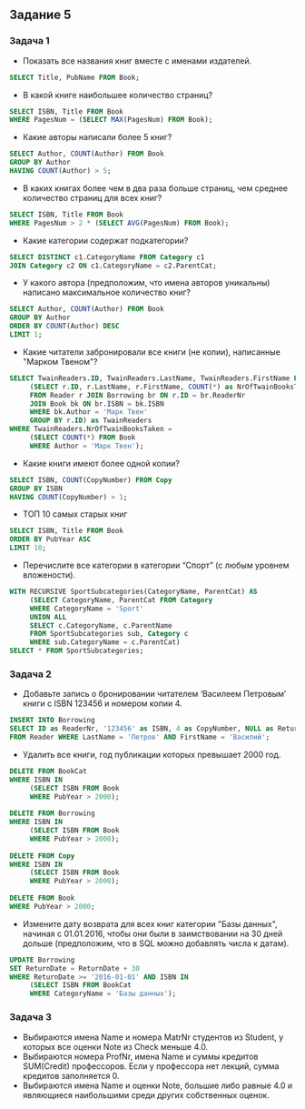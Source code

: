 ## Задание 5 
 
### Задача 1 
 
* Показать все названия книг вместе с именами издателей. 
 
```sql 
SELECT Title, PubName FROM Book; 
``` 
 
* В какой книге наибольшее количество страниц? 
 
```sql 
SELECT ISBN, Title FROM Book 
WHERE PagesNum = (SELECT MAX(PagesNum) FROM Book); 
``` 
 
* Какие авторы написали более 5 книг? 
 
```sql 
SELECT Author, COUNT(Author) FROM Book 
GROUP BY Author 
HAVING COUNT(Author) > 5; 
``` 
 
* В каких книгах более чем в два раза больше страниц, чем среднее количество страниц для всех книг? 
 
```sql 
SELECT ISBN, Title FROM Book 
WHERE PagesNum > 2 * (SELECT AVG(PagesNum) FROM Book); 
``` 
 
* Какие категории содержат подкатегории? 
 
```sql 
SELECT DISTINCT c1.CategoryName FROM Category c1 
JOIN Category c2 ON c1.CategoryName = c2.ParentCat; 
``` 
 
* У какого автора (предположим, что имена авторов уникальны) написано максимальное количество книг? 
 
```sql
SELECT Author, COUNT(Author) FROM Book 
GROUP BY Author 
ORDER BY COUNT(Author) DESC 
LIMIT 1; 
``` 
 
* Какие читатели забронировали все книги (не копии), написанные "Марком Твеном"? 
 
```sql 
SELECT TwainReaders.ID, TwainReaders.LastName, TwainReaders.FirstName FROM 
     (SELECT r.ID, r.LastName, r.FirstName, COUNT(*) as NrOfTwainBooksTaken 
     FROM Reader r JOIN Borrowing br ON r.ID = br.ReaderNr 
     JOIN Book bk ON br.ISBN = bk.ISBN 
     WHERE bk.Author = 'Марк Твен' 
     GROUP BY r.ID) as TwainReaders 
WHERE TwainReaders.NrOfTwainBooksTaken = 
     (SELECT COUNT(*) FROM Book 
     WHERE Author = 'Марк Твен'); 
``` 
 
* Какие книги имеют более одной копии? 
 
```sql 
SELECT ISBN, COUNT(CopyNumber) FROM Copy 
GROUP BY ISBN 
HAVING COUNT(CopyNumber) > 1; 
``` 
 
* ТОП 10 самых старых книг 
 
```sql 
SELECT ISBN, Title FROM Book 
ORDER BY PubYear ASC 
LIMIT 10; 
``` 
 
* Перечислите все категории в категории “Спорт” (с любым уровнем вложености). 
 
```sql 
WITH RECURSIVE SportSubcategories(CategoryName, ParentCat) AS 
     (SELECT CategoryName, ParentCat FROM Category 
     WHERE CategoryName = 'Sport' 
     UNION ALL 
     SELECT с.CategoryName, c.ParentName 
     FROM SportSubcategories sub, Category c 
     WHERE sub.CategoryName = c.ParentCat) 
SELECT * FROM SportSubcategories; 
``` 
 
### Задача 2 
 
* Добавьте запись о бронировании читателем ‘Василеем Петровым’ книги с ISBN 123456 и номером копии 4. 
 
```sql 
INSERT INTO Borrowing 
SELECT ID as ReaderNr, '123456' as ISBN, 4 as CopyNumber, NULL as ReturnDate 
FROM Reader WHERE LastName = 'Петров' AND FirstName = 'Василий'; 
``` 
 
* Удалить все книги, год публикации которых превышает 2000 год. 
 
```sql 
DELETE FROM BookCat 
WHERE ISBN IN 
     (SELECT ISBN FROM Book 
     WHERE PubYear > 2000); 
 
DELETE FROM Borrowing 
WHERE ISBN IN 
     (SELECT ISBN FROM Book 
     WHERE PubYear > 2000); 
 
DELETE FROM Copy 
WHERE ISBN IN 
     (SELECT ISBN FROM Book 
     WHERE PubYear > 2000); 
 
DELETE FROM Book 
WHERE PubYear > 2000; 
``` 
 
* Измените дату возврата для всех книг категории "Базы данных", начиная с 01.01.2016, чтобы они были в заимствовании на 30 дней дольше (предположим, что в SQL можно добавлять числа к датам). 
 
```sql 
UPDATE Borrowing 
SET ReturnDate = ReturnDate + 30 
WHERE ReturnDate >= '2016-01-01' AND ISBN IN 
     (SELECT ISBN FROM BookCat 
     WHERE CategoryName = 'Базы данных'); 
``` 
 
### Задача 3 
 
* Выбираются имена Name и номера MatrNr студентов из Student, у которых все оценки Note из Check меньше 4.0. 
* Выбираются номера ProfNr, имена Name и суммы кредитов SUM(Credit) профессоров. Если у профессора нет лекций, сумма кредитов заполняется 0. 
* Выбираются имена Name и оценки Note, большие либо равные 4.0 и являющиеся наибольшими среди других собственных оценок. 
 
